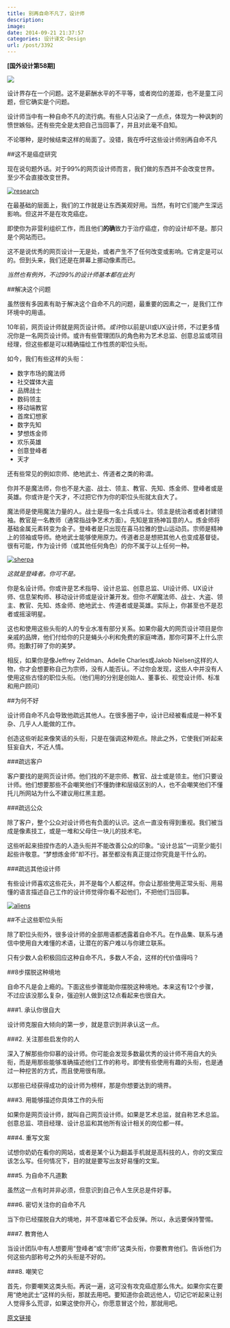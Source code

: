 ```yaml
---
title: 别再自命不凡了，设计师
description: 
image: 
date: 2014-09-21 21:37:57
categories: 设计译文-Design
url: /post/3392
---
```


**[国外设计第58期]**

![](http://netdna.webdesignerdepot.com/uploads/2014/08/crown@wdd2x.jpg)

设计界存在一个问题。这不是薪酬水平的不平等，或者岗位的差距，也不是童工问题，但它确实是个问题。

设计师当中有一种自命不凡的流行病。有些人只沾染了一点点，体现为一种讽刺的愤世嫉俗。还有些完全是太把自己当回事了，并且对此毫不自知。

不论哪种，是时候结束这样的局面了。没错，我在呼吁这些设计师别再自命不凡

##这不是癌症研究

现在说句题外话。对于99%的网页设计师而言，我们做的东西并不会改变世界。至少不会直接改变世界。

[![research](http://netdna.webdesignerdepot.com/uploads/2014/08/research.jpg)](https://www.flickr.com/photos/nwabr/6070125533/)

在最基础的层面上，我们的工作就是让东西美观好用。当然，有时它们能产生深远影响。但这并不是在攻克癌症。

即使你为非营利组织工作，而且他们**的确**致力于治疗癌症，你的设计却不是。那只是个网站而已。

这不是说优秀的网页设计一无是处，或者产生不了任何改变或影响。它肯定是可以的。但到头来，我们还是在屏幕上挪动像素而已。

*当然也有例外，不过99%的设计师基本都在此列*

##解决这个问题

虽然很有多因素有助于解决这个自命不凡的问题，最重要的因素之一，是我们工作环境中的用语。

10年前，网页设计师就是网页设计师。*或许*你以前是UI或UX设计师，不过更多情况你是一名网页设计师。或许有些管理团队的角色称为艺术总监、创意总监或项目经理，但这些都是可以精确描绘工作性质的职位头衔。

如今，我们有些这样的头衔：

* 数字市场的魔法师
* 社交媒体大盗
* 品牌战士
* 数码领主
* 移动端教官
* 首席幻想家
* 数字先知
* 梦想炼金师
* 欢乐英雄
* 创意登峰者
* 天才

还有些常见的例如宗师、绝地武士、传道者之类的称谓。

你并不是魔法师，你也不是大盗、战士、领主、教官、先知、炼金师、登峰者或是英雄。你或许是个天才，不过把它作为你的职位头衔就太自大了。

魔法师是使用魔法力量的人。战士是指一名士兵或斗士。领主是统治者或者封建领袖。教官是一名教师（通常指战争艺术方面）。先知是宣扬神旨意的人。炼金师将基础金属元素转变为金子。登峰者是只出现在喜马拉雅的登山运动员。宗师是精神上的领袖或导师。绝地武士能够使用原力。传道者总是想把其他人也变成基督徒。很有可能，作为设计师（或其他任何角色）的你不属于以上任何一种。

[![sherpa](http://netdna.webdesignerdepot.com/uploads/2014/08/sherpa.jpg)](https://www.flickr.com/photos/dennsy/8922688278/)

*这就是登峰者。你可不是。*

你是名设计师。你或许是艺术指导、设计总监、创意总监、UI设计师、UX设计师、信息架构师、移动设计师或是设计兼开发。但你*不是*魔法师、战士、大盗、领主、教官、先知、炼金师、绝地武士、传道者或是英雄。实际上，你甚至也不是忍者或摇滚明星。

这也和使用这些头衔的人的专业水准有部分关系。如果你最大的网页设计项目是你亲戚的品牌，他们付给你的只是蝇头小利和免费的家庭啤酒，那你可算不上什么宗师。抱歉打碎了你的美梦。

相反，如果你是像Jeffrey Zeldman、Adelle Charles或Jakob Nielsen这样的人物，你才会想要称自己为宗师，没有人能否认。不过你会发现，这些人中并没有人使用这些古怪的职位头衔。（他们用的分别是创始人、董事长、视觉设计师、标准和用户顾问）

##为何不好

设计师自命不凡会导致他疏远其他人。在很多圈子中，设计已经被看成是一种不复杂、几乎人人能做的工作。

创造这些听起来像笑话的头衔，只是在强调这种观点。除此之外，它使我们听起来狂妄自大，不近人情。

###疏远客户

客户要找的是网页设计师。他们找的不是宗师、教官、战士或是领主。他们只要设计师。他们想要那些不会嘲笑他们不懂韵律和层级区别的人，也不会嘲笑他们不懂托儿所网站为什么不建议用红黑主题。

###疏远公众

除了客户，整个公众对设计师也有负面的认识。这点一直没有得到重视。我们被当成是像素技工，或是一堆和父母住一块儿的技术宅。

这些听起来扭捏作态的人造头衔并不能改善公众的印象。“设计总监”一词至少能引起些许敬意。“梦想炼金师”却不行。甚至都没有真正提过你究竟是干什么的。

###疏远其他设计师

有些设计师喜欢这些花头，并不是每个人都这样。你会让那些使用正常头衔、用易懂的语言描述自己工作的设计师觉得你看不起他们，不把他们当回事。

[![aliens](http://netdna.webdesignerdepot.com/uploads/2014/08/aliens.jpg)](https://www.flickr.com/photos/interdimensionalguardians/9148172010/)

##不止这些职位头衔

除了职位头衔外，很多设计师的全部用语都透露着自命不凡。在作品集、联系与通信中使用自大难懂的术语，让潜在的客户难以与你建立联系。

只有少数人会积极回应这种自命不凡，多数人不会，这样的代价值得吗？

##8步摆脱这种境地

自命不凡是会上瘾的。下面这些步骤能助你摆脱这种境地。本来这有12个步骤，不过应该没那么复杂，强迫别人做到这12点看起来也很自大。

###1. 承认你很自大

设计师克服自大倾向的第一步，就是意识到并承认这一点。

###2. 关注那些启发你的人

深入了解那些你仰慕的设计师。你可能会发现多数最优秀的设计师不用自大的头衔，而是用那些能够准确描述他们工作的称号。即使有些使用有趣的头衔，也是通过一种挖苦的方式，而且使用很有限。

以那些已经获得成功的设计师为榜样，那是你想要达到的境界。

###3. 用能够描述你具体工作的头衔

如果你是网页设计师，就叫自己网页设计师。如果是艺术总监，就自称艺术总监。创意总监、项目经理、设计总监和其他所有设计相关的岗位都一样。

###4. 重写文案

试想你奶奶在看你的网站，或者是某个认为翻盖手机就是高科技的人，你的文案应该怎么写。任何情况下，目的就是要写出友好易懂的文案。

###5. 为自命不凡道歉

虽然这一点有时并非必须，但意识到自己令人生厌总是件好事。

###6. 密切关注你的自命不凡

当下你已经摆脱自大的境地，并不意味着它不会反弹。所以，永远要保持警惕。

###7. 教育他人

当设计团队中有人想要用“登峰者“或“宗师”这类头衔，你要教育他们。告诉他们为何这些内部称号之外的头衔是不好的。

###8. 嘲笑它

首先，你要嘲笑这类头衔。再说一遍，这可没有攻克癌症那么伟大。如果你实在要用“绝地武士”这样的头衔，那就去用吧。要知道你会疏远他人，切记它听起来让别人觉得多么荒谬，如果这使你开心，你愿意冒这个险，那就用吧。

[原文链接](http://www.webdesignerdepot.com/2014/09/the-end-of-the-pretentious-designer/)